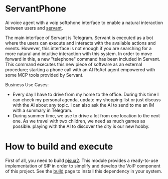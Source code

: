 # ServantPhone
Ai voice agent with a voip softphone interface to enable a natural interaction between users and [servant](https://github.com/ucpdh23/servant).

The main interface of Servant is Telegram. Servant is executed as a bot where the users can execute and interacts with the available actions and events.
However, this interface is not enough if you are searching for a more natural and intuitive interaction with this system. In order to move forward in this, a new "telephone" command has been included in Servant. This command executes this new piece of software as an external procedure; starting a phone call with an AI ReAct agent empowered with some MCP tools provided by Servant.

Business Use Cases:
- Every day I have to drive from my home to the office. During this time I can check my personal agenda, update my shopping list or just discuss with the AI about any topic. I can also ask the AI to send to me an IM with a summary in Telegram.
- During summer time, we use to drive a lot from one location to the next one. As we travel with two children, we need as much games as possible. playing with the AI to discover the city is our new hobby. 

# How to build and execute

First of all, you need to build [pjsua2](https://docs.pjsip.org/en/latest/pjsua2/intro.html). This module provides a ready-to-use implementation of SIP in order to simplify and develop the VoIP component of this project. See the [build](https://docs.pjsip.org/en/latest/pjsua2/building.html) page to install this dependency in your system. 

